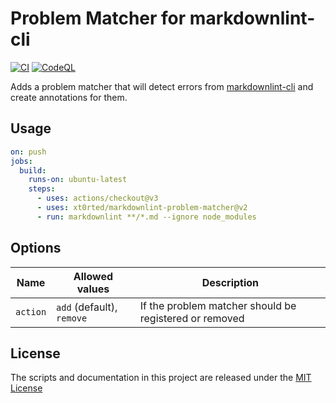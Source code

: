 # Problem Matcher for markdownlint-cli

[![CI](https://github.com/xt0rted/markdownlint-problem-matcher/actions/workflows/ci.yml/badge.svg?branch=main)](https://github.com/xt0rted/markdownlint-problem-matcher/actions/workflows/ci.yml)
[![CodeQL](https://github.com/xt0rted/markdownlint-problem-matcher/actions/workflows/codeql-analysis.yml/badge.svg?branch=main)](https://github.com/xt0rted/markdownlint-problem-matcher/actions/workflows/codeql-analysis.yml)

Adds a problem matcher that will detect errors from [markdownlint-cli](https://github.com/igorshubovych/markdownlint-cli) and create annotations for them.

## Usage

```yml
on: push
jobs:
  build:
    runs-on: ubuntu-latest
    steps:
      - uses: actions/checkout@v3
      - uses: xt0rted/markdownlint-problem-matcher@v2
      - run: markdownlint **/*.md --ignore node_modules
```

## Options

Name | Allowed values | Description
-- | -- | --
`action` | `add` (default), `remove` | If the problem matcher should be registered or removed

## License

The scripts and documentation in this project are released under the [MIT License](LICENSE)
